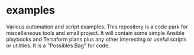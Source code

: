 # examples
Various automation and script examples.
This repository is a code park for miscellaneous tools and small project. It will contain some simple Ansible playbooks and Terraform plans plus any other interesting or useful scripts or utilities. It is a "Possibles Bag" for code.
